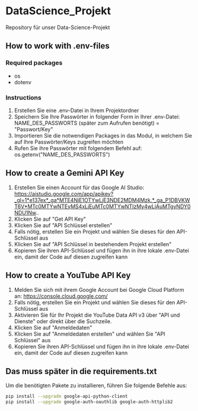 # DataScience_Projekt
Repository für unser Data-Science-Projekt

## How to work with .env-files
### Required packages
- os
- dotenv

### Instructions
1. Erstellen Sie eine .env-Datei in Ihrem Projektordner
2. Speichern Sie Ihre Passwörter in folgender Form in Ihrer .env-Datei: NAME_DES_PASSWORTS (später zum Aufrufen benötigt) = "Passwort/Key"
3. Importieren Sie die notwendigen Packages in das Modul, in welchem Sie auf Ihre Passwörter/Keys zugreifen möchten
4. Rufen Sie ihre Passwörter mit folgendem Befehl auf: os.getenv("NAME_DES_PASSWORTS")

## How to create a Gemini API Key
1. Erstellen Sie einen Account für das Google AI Studio: https://aistudio.google.com/app/apikey?_gl=1*e137ex*_ga*MTE4NjE1OTYwLjE3NDE2MDM4Mzk.*_ga_P1DBVKWT6V*MTc0MTYwNTEyMS4xLjEuMTc0MTYwNTIzMy4wLjAuMTgyNDY0NDU1Nw..
2. Klicken Sie auf "Get API Key"
3. Klicken Sie auf "API Schlüssel erstellen"
4. Falls nötig, erstellen Sie ein Projekt und wählen Sie dieses für den API-Schlüssel aus
5. Klicken Sie auf "API Schlüssel in bestehendem Projekt erstellen"
6. Kopieren Sie ihren API-Schlüssel und fügen ihn in ihre lokale .env-Datei ein, damit der Code auf diesen zugreifen kann

## How to create a YouTube API Key
1. Melden Sie sich mit ihrem Google Account bei Google Cloud Platform an: https://console.cloud.google.com/
2. Falls nötig, erstellen Sie ein Projekt und wählen Sie dieses für den API-Schlüssel aus
3. Aktivieren Sie für Ihr Projekt die YouTube Data API v3 über "API und Dienste" oder direkt über die Suchzeile.
4. Klicken Sie auf "Anmeldedaten"
5. Klicken Sie auf "Anmeldedaten erstellen" und wählen Sie "API Schlüssel" aus
6. Kopieren Sie ihren API-Schlüssel und fügen ihn in ihre lokale .env-Datei ein, damit der Code auf diesen zugreifen kann

## Das muss später in die requirements.txt
Um die benötigten Pakete zu installieren, führen Sie folgende Befehle aus:

```bash
pip install --upgrade google-api-python-client
pip install --upgrade google-auth-oauthlib google-auth-httplib2